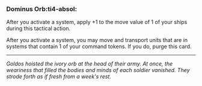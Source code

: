 ### **Dominus Orb**:ti4-absol:

After you activate a system, apply +1 to the move value of 1 of your ships during this tactical action.

After you activate a system, you may move and transport units that are in systems that contain 1 of your command tokens.
If you do, purge this card.

---

*Goldos hoisted the ivory orb at the head of their army. 
At once, the weariness that filled the bodies and minds of each soldier vanished. They strode forth as if fresh from a week's rest.*
